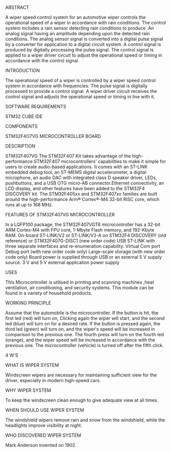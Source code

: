 ABSTRACT

A wiper speed control system for an automotive wiper controls the operational speed of a wiper in accordance with rain conditions. The control system includes a rain sensor detecting rain conditions to produce .An analog signal having an amplitude depending upon the detected rain conditions. The analog sensor signal is converted into a digital pulse signal by a converter for application to a digital circuit system. A control signal is produced by digitally processing the pulse signal. The control signal is applied to a wiper driver circuit to adjust the operational speed or timing in accordance with the control signal.

INTRODUCTION

The operational speed of a wiper is controlled by a wiper speed control system in accordance with frequencies. The pulse signal is digitally processed to provide a control signal. A wiper driver circuit receives the control signal and adjusts the operational speed or timing in line with it.

SOFTWARE REQUIREMENTS

STM32 CUBE IDE

COMPONENTS

STM32F4O7VG MICROCONTROLLER BOARD

DESCRIPTION

STM32F407VG The STM32F407 Kit takes advantage of the high-performance STM32F407 microcontrollers' capabilities to make it simple for users to create audio-based applications. It comes with an ST-LINK embedded debug tool, an ST-MEMS digital accelerometer, a digital microphone, an audio DAC with integrated class D speaker driver, LEDs, pushbuttons, and a USB OTG micro-AB connector.Ethernet connectivity, an LCD display, and other features have been added to the STM32F4 DISCOVERY kit. The STM32F405xx and STM32F407xx families are built around the high-performance Arm® Cortex®-M4 32-bit RISC core, which runs at up to 168 MHz.

FEATURES OF STM32F407VG MICROCONTROLLER

In a LQFP100 package, the STM32F407VGT6 microcontroller has a 32-bit ARM Cortex-M4 with FPU core, 1-Mbyte Flash memory, and 192-Kbyte RAM. On-board ST-LINK/V2 or ST-LINK/V2-A on STM32F4 DISCOVERY (old reference) or STM32F407G-DISC1 (new order code) USB ST-LINK with three separate interfaces and re-enumeration capability. Virtual Com port Debug port (with new order code only) Large-scale storage (with new order code only) Board power is supplied through USB or an external 5 V supply source. 3 V and 5 V external application power supply

USES

This Microcontroller is utilised in printing and scanning machines ,heat ventilation, air conditioning, and security systems. This module can be found in a variety of household products.

WORKING PRINCIPLE

Assume that the automobile is the microcontroller. If the button is hit, the first led (red) will turn on, Clicking again the wiper will start, and the second led (blue) will turn on for a desired rate. If the button is pressed again, the third led (green) will turn on, and the wiper's speed will be increased in comparison to the previous one. The fourth press will turn on the fourth led (orange), and the wiper speed will be increased in accordance with the previous one. The microcontroller (vehicle) is turned off after the fifth click.

4 W'S

WHAT IS WIPER SYSTEM

Windscreen wipers are necessary for maintaining sufficient view for the driver, especially in modern high-speed cars.

WHY WIPER SYSTEM

To keep the windscreen clean enough to give adequate view at all times.

WHEN SHOULD USE WIPER SYSTEM

The windshield wipers remove rain and snow from the windshield, while the headlights improve visibility at night.

WHO DISCOVERED WIPER SYSTEM

Mark Anderson invented on 1902.

